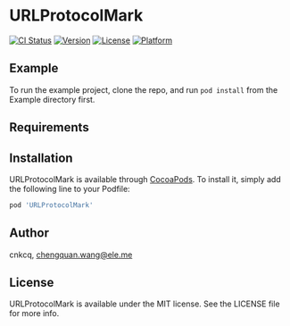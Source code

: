 # URLProtocolMark

[![CI Status](https://img.shields.io/travis/cnkcq/URLProtocolMark.svg?style=flat)](https://travis-ci.org/cnkcq/URLProtocolMark)
[![Version](https://img.shields.io/cocoapods/v/URLProtocolMark.svg?style=flat)](https://cocoapods.org/pods/URLProtocolMark)
[![License](https://img.shields.io/cocoapods/l/URLProtocolMark.svg?style=flat)](https://cocoapods.org/pods/URLProtocolMark)
[![Platform](https://img.shields.io/cocoapods/p/URLProtocolMark.svg?style=flat)](https://cocoapods.org/pods/URLProtocolMark)

## Example

To run the example project, clone the repo, and run `pod install` from the Example directory first.

## Requirements

## Installation

URLProtocolMark is available through [CocoaPods](https://cocoapods.org). To install
it, simply add the following line to your Podfile:

```ruby
pod 'URLProtocolMark'
```

## Author

cnkcq, chengquan.wang@ele.me

## License

URLProtocolMark is available under the MIT license. See the LICENSE file for more info.

